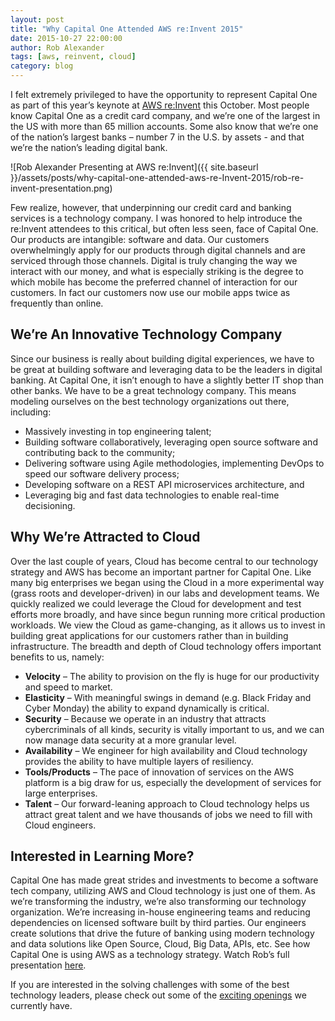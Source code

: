 ```yaml
---
layout: post
title: "Why Capital One Attended AWS re:Invent 2015"
date: 2015-10-27 22:00:00
author: Rob Alexander
tags: [aws, reinvent, cloud]
category: blog
---
```

I felt extremely privileged to have the opportunity to represent Capital One as part of this year’s keynote at [AWS re:Invent](https://reinvent.awsevents.com/) this October. Most people know Capital One as a credit card company, and we’re one of the largest in the US with more than 65 million accounts. Some also know that we’re one of the nation’s largest banks – number 7 in the U.S. by assets - and that we’re the nation’s leading digital bank.

<!--more-->

![Rob Alexander Presenting at AWS re:Invent]({{ site.baseurl }}/assets/posts/why-capital-one-attended-aws-re-Invent-2015/rob-re-invent-presentation.png)

Few realize, however, that underpinning our credit card and banking services is a technology company. I was honored to help introduce the re:Invent attendees to this critical, but often less seen, face of Capital One. Our products are intangible: software and data. Our customers overwhelmingly apply for our products through digital channels and are serviced through those channels. Digital is truly changing the way we interact with our money, and what is especially striking is the degree to which mobile has become the preferred channel of interaction for our customers. In fact our customers now use our mobile apps twice as frequently than online.


## We’re An Innovative Technology Company
Since our business is really about building digital experiences, we have to be great at building software and leveraging data to be the leaders in digital banking. At Capital One, it isn’t enough to have a slightly better IT shop than other banks. We have to be a great technology company. This means modeling ourselves on the best technology organizations out there, including:

* Massively investing in top engineering talent;
* Building software collaboratively, leveraging open source software and contributing back to the community;
* Delivering software using Agile methodologies, implementing DevOps to speed our software delivery process;
* Developing software on a REST API microservices architecture, and 
* Leveraging big and fast data technologies to enable real-time decisioning.

## Why We’re Attracted to Cloud
Over the last couple of years, Cloud has become central to our technology strategy and AWS has become an important partner for Capital One. Like many big enterprises we began using the Cloud in a more experimental way (grass roots and developer-driven) in our labs and development teams. We quickly realized we could leverage the Cloud for development and test efforts more broadly, and have since begun running more critical production workloads. We view the Cloud as game-changing, as it allows us to invest in building great applications for our customers rather than in building infrastructure. The breadth and depth of Cloud technology offers important benefits to us, namely:

* **Velocity** – The ability to provision on the fly is huge for our productivity and speed to market. 
* **Elasticity** – With meaningful swings in demand (e.g. Black Friday and Cyber Monday) the ability to expand dynamically is critical. 
* **Security** – Because we operate in an industry that attracts cybercriminals of all kinds, security is vitally important to us, and we can now manage data security at a more granular level.
* **Availability** – We engineer for high availability and Cloud technology provides the ability to have multiple layers of resiliency.
* **Tools/Products** – The pace of innovation of services on the AWS platform is a big draw for us, especially the development of services for large enterprises.
* **Talent** – Our forward-leaning approach to Cloud technology helps us attract great talent and we have thousands of jobs we need to fill with Cloud engineers.

## Interested in Learning More?
Capital One has made great strides and investments to become a software tech company, utilizing AWS and Cloud technology is just one of them.  As we’re transforming the industry, we’re also transforming our technology organization. We’re increasing in-house engineering teams and reducing dependencies on licensed software built by third parties. Our engineers create solutions that drive the future of banking using modern technology and data solutions like Open Source, Cloud, Big Data, APIs, etc. See how Capital One is using AWS as a technology strategy. Watch Rob’s full presentation [here](https://youtu.be/D5-ifl7KJ00?t=1089). 

If you are interested in the solving challenges with some of the best technology leaders, please check out some of the [exciting openings]( https://www.linkedin.com/company/capital-one/careers) we currently have.

